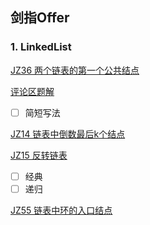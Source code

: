 ## 剑指Offer

### 1. LinkedList

[JZ36 两个链表的第一个公共结点](https://www.nowcoder.com/practice/6ab1d9a29e88450685099d45c9e31e46)

[评论区题解](https://blog.nowcoder.net/n/35c57499566646e7b3ecb250d0b99907?f=comment)

- [ ] 简短写法

[JZ14 链表中倒数最后k个结点](https://www.nowcoder.com/practice/886370fe658f41b498d40fb34ae76ff9)

[JZ15 反转链表](https://www.nowcoder.com/practice/75e878df47f24fdc9dc3e400ec6058ca)

- [ ] 经典
- [ ] 递归

[JZ55 链表中环的入口结点](https://www.nowcoder.com/practice/253d2c59ec3e4bc68da16833f79a38e4)